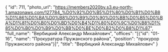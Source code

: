 {
    "id": 711,
    "photo_url": "https://members2020by.s3.eu-north-1.amazonaws.com/127784_%D0%92%D0%B5%D1%80%D0%B1%D0%B8%D1%86%D0%BA%D0%B8%D0%B9%D0%90%D0%BB%D0%B5%D0%BA%D1%81%D0%B0%D0%BD%D0%B4%D1%80%D0%9C%D0%B8%D1%85%D0%B0%D0%B9%D0%BB%D0%BE%D0%B2%D0%B8%D1%87",
    "full_name": "Вербицкий Александр Михайлович",
    "offices": "[{\"id\": \"01-16\", \"name\": \"Прокуратура Пружанского района\", \"position\": \"прокурор Пружанского района\"}]",
    "title": "Вербицкий Александр Михайлович"
}